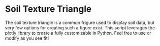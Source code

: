 # Soil Texture Triangle
The soil texture triangle is a common frigure used to display soil data, but very few options for creating such a figure exist. This script leverages the plotly library to create a fully customizable in Python. Feel free to use or modify as you see fit!
